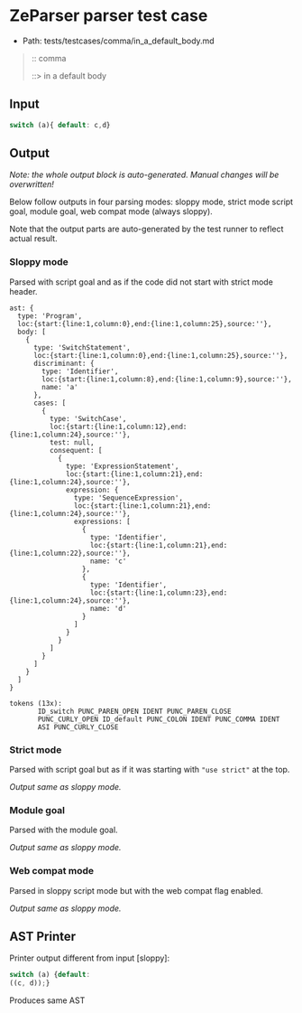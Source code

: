 # ZeParser parser test case

- Path: tests/testcases/comma/in_a_default_body.md

> :: comma
>
> ::> in a default body

## Input

`````js
switch (a){ default: c,d}
`````

## Output

_Note: the whole output block is auto-generated. Manual changes will be overwritten!_

Below follow outputs in four parsing modes: sloppy mode, strict mode script goal, module goal, web compat mode (always sloppy).

Note that the output parts are auto-generated by the test runner to reflect actual result.

### Sloppy mode

Parsed with script goal and as if the code did not start with strict mode header.

`````
ast: {
  type: 'Program',
  loc:{start:{line:1,column:0},end:{line:1,column:25},source:''},
  body: [
    {
      type: 'SwitchStatement',
      loc:{start:{line:1,column:0},end:{line:1,column:25},source:''},
      discriminant: {
        type: 'Identifier',
        loc:{start:{line:1,column:8},end:{line:1,column:9},source:''},
        name: 'a'
      },
      cases: [
        {
          type: 'SwitchCase',
          loc:{start:{line:1,column:12},end:{line:1,column:24},source:''},
          test: null,
          consequent: [
            {
              type: 'ExpressionStatement',
              loc:{start:{line:1,column:21},end:{line:1,column:24},source:''},
              expression: {
                type: 'SequenceExpression',
                loc:{start:{line:1,column:21},end:{line:1,column:24},source:''},
                expressions: [
                  {
                    type: 'Identifier',
                    loc:{start:{line:1,column:21},end:{line:1,column:22},source:''},
                    name: 'c'
                  },
                  {
                    type: 'Identifier',
                    loc:{start:{line:1,column:23},end:{line:1,column:24},source:''},
                    name: 'd'
                  }
                ]
              }
            }
          ]
        }
      ]
    }
  ]
}

tokens (13x):
       ID_switch PUNC_PAREN_OPEN IDENT PUNC_PAREN_CLOSE
       PUNC_CURLY_OPEN ID_default PUNC_COLON IDENT PUNC_COMMA IDENT
       ASI PUNC_CURLY_CLOSE
`````

### Strict mode

Parsed with script goal but as if it was starting with `"use strict"` at the top.

_Output same as sloppy mode._

### Module goal

Parsed with the module goal.

_Output same as sloppy mode._

### Web compat mode

Parsed in sloppy script mode but with the web compat flag enabled.

_Output same as sloppy mode._

## AST Printer

Printer output different from input [sloppy]:

````js
switch (a) {default:
((c, d));}
````

Produces same AST
